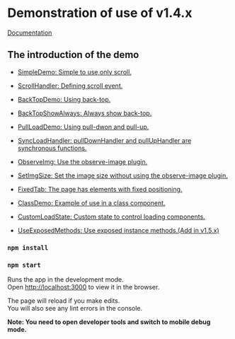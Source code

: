 # Demonstration of use of v1.4.x

[Documentation](https://github.com/zChenghao/pull-scroller-react#readme)

## The introduction of the demo

+ [SimpleDemo: Simple to use,only scroll.](https://github.com/zChenghao/demos-pull-scroller-react/blob/main/src/page/SimpleDemo/SimpleDemo.tsx)

+ [ScrollHandler: Defining scroll event.](https://github.com/zChenghao/demos-pull-scroller-react/blob/main/src/page/ScrollHandler/ScrollHandler.tsx)

+ [BackTopDemo: Using back-top.](https://github.com/zChenghao/demos-pull-scroller-react/blob/main/src/page/BackTopDemo/BackTopDemo.tsx)

+ [BackTopShowAlways: Always show back-top.](https://github.com/zChenghao/demos-pull-scroller-react/blob/main/src/page/BackTopShowAlways/BackTopShowAlways.tsx)

+ [PullLoadDemo: Using pull-dwon and pull-up.](https://github.com/zChenghao/demos-pull-scroller-react/blob/main/src/page/PullLoadDemo/PullLoadDemo.tsx)

+ [SyncLoadHandler: pullDownHandler and pullUpHandler are synchronous functions.](https://github.com/zChenghao/demos-pull-scroller-react/blob/main/src/page/SyncLoadHandler/SyncLoadHandler.tsx)

+ [ObserveImg: Use the observe-image plugin.](https://github.com/zChenghao/demos-pull-scroller-react/blob/main/src/page/ObserveImg/ObserveImg.tsx)

+ [SetImgSize: Set the image size without using the observe-image plugin.](https://github.com/zChenghao/demos-pull-scroller-react/blob/main/src/page/SetImgSize/SetImgSize.tsx)

+ [FixedTab: The page has elements with fixed positioning.](https://github.com/zChenghao/demos-pull-scroller-react/blob/main/src/page/FixedTab/FixedTab.tsx)

+ [ClassDemo: Example of use in a class component.](https://github.com/zChenghao/demos-pull-scroller-react/blob/main/src/page/ClassDemo/ClassDemo.tsx)

+ [CustomLoadState: Custom state to control loading components.](https://github.com/zChenghao/demos-pull-scroller-react/blob/main/src/page/CustomLoadState/CustomLoadState.tsx)

+ [UseExposedMethods: Use exposed instance methods.(Add in v1.5.x)](https://github.com/zChenghao/demos-pull-scroller-react/blob/main/src/page/UseExposedMethods/UseExposedMethods.tsx)

### `npm install`

### `npm start`

Runs the app in the development mode.\
Open [http://localhost:3000](http://localhost:3000) to view it in the browser.

The page will reload if you make edits.\
You will also see any lint errors in the console.

**Note: You need to open developer tools and switch to mobile debug mode.**

